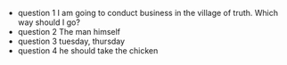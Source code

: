 * question 1
 I am going to conduct business in the village of truth. Which way should I go?
* question 2
 The man himself
* question 3
 tuesday, thursday
* question 4
he should take the chicken